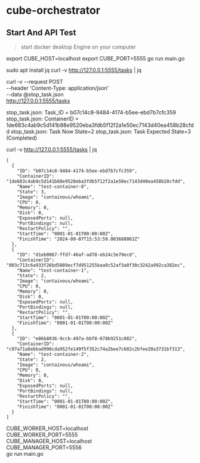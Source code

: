 # cube-orchestrator

## Start And API Test

> start docker desktop Engine on your computer

export CUBE_HOST=localhost
export CUBE_PORT=5555
go run main.go

sudo apt install jq
curl -v http://127.0.0.1:5555/tasks | jq

curl -v --request POST \
--header 'Content-Type: application/json' \
--data @stop_task.json \
http://127.0.0.1:5555/tasks


stop_task.json: Task_ID = b07c14c8-9484-4174-b5ee-ebd7b7cfc359
stop_task.json: ContainerID = 1de683c4ab9c5d141b88e9520eba3fdb5f12f2a1e50ec7143d40ea458b28cfdd
stop_task.json: Task Now State=2
stop_task.json: Task Expected State=3 (Completed)

curl -v http://127.0.0.1:5555/tasks | jq

```
[
  {
    "ID": "b07c14c8-9484-4174-b5ee-ebd7b7cfc359",
    "ContainerID": "1de683c4ab9c5d141b88e9520eba3fdb5f12f2a1e50ec7143d40ea458b28cfdd",
    "Name": "test-container-0",
    "State": 3,
    "Image": "containous/whoami",
    "CPU": 0,
    "Memory": 0,
    "Disk": 0,
    "ExposedPorts": null,
    "PortBindings": null,
    "RestartPolicy": "",
    "StartTime": "0001-01-01T00:00:00Z",
    "FinishTime": "2024-09-07T15:53:59.003688063Z"
  },
  {
    "ID": "d1eb0067-ffd7-46af-ad78-eb24c3e79ecd",
    "ContainerID": "003c713c6a933f26bd5089ecf7d951255baa9c52af3a0f30c3242a992ca382ec",
    "Name": "test-container-1",
    "State": 2,
    "Image": "containous/whoami",
    "CPU": 0,
    "Memory": 0,
    "Disk": 0,
    "ExposedPorts": null,
    "PortBindings": null,
    "RestartPolicy": "",
    "StartTime": "0001-01-01T00:00:00Z",
    "FinishTime": "0001-01-01T00:00:00Z"
  },
  {
    "ID": "e86b8036-9ccb-497a-bbf8-078b9251c082",
    "ContainerID": "c97a71a8ebbad990cda952fe149f5f352c74a2bee7c602c2bfee20a3731bf313",
    "Name": "test-container-2",
    "State": 2,
    "Image": "containous/whoami",
    "CPU": 0,
    "Memory": 0,
    "Disk": 0,
    "ExposedPorts": null,
    "PortBindings": null,
    "RestartPolicy": "",
    "StartTime": "0001-01-01T00:00:00Z",
    "FinishTime": "0001-01-01T00:00:00Z"
  }
]
```

CUBE_WORKER_HOST=localhost \
CUBE_WORKER_PORT=5555 \
CUBE_MANAGER_HOST=localhost \
CUBE_MANAGER_PORT=5556 \
go run main.go